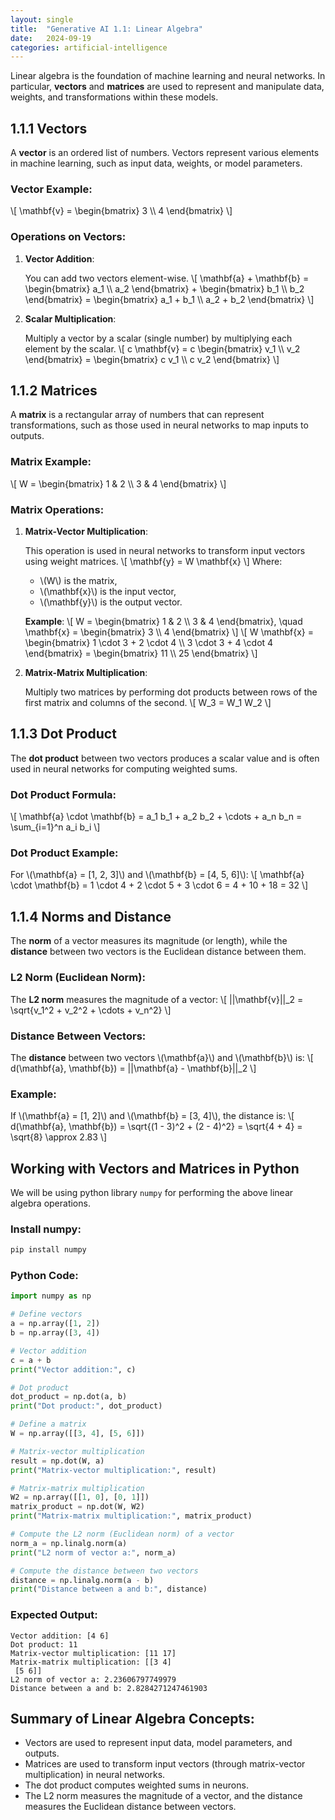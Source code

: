 ```yaml
---
layout: single
title:  "Generative AI 1.1: Linear Algebra"
date:   2024-09-19
categories: artificial-intelligence
---
```


Linear algebra is the foundation of machine learning and neural networks. In particular, **vectors** and **matrices** are used to represent and manipulate data, weights, and transformations within these models.

## 1.1.1 Vectors

A **vector** is an ordered list of numbers. Vectors represent various elements in machine learning, such as input data, weights, or model parameters.

### Vector Example:
\\[
\mathbf{v} = \begin{bmatrix} 3 \\\\ 4 \end{bmatrix}
\\]

### Operations on Vectors:

1. **Vector Addition**:

    You can add two vectors element-wise.
    \\[
    \mathbf{a} + \mathbf{b} = \begin{bmatrix} a_1 \\\\ a_2 \end{bmatrix} + \begin{bmatrix} b_1 \\\\ b_2 \end{bmatrix} = \begin{bmatrix} a_1 + b_1 \\\\ a_2 + b_2 \end{bmatrix}
    \\]

2. **Scalar Multiplication**:

    Multiply a vector by a scalar (single number) by multiplying each element by the scalar.
    \\[
    c \mathbf{v} = c \begin{bmatrix} v_1 \\\\ v_2 \end{bmatrix} = \begin{bmatrix} c v_1 \\\\ c v_2 \end{bmatrix}
    \\]

## 1.1.2 Matrices

A **matrix** is a rectangular array of numbers that can represent transformations, such as those used in neural networks to map inputs to outputs.

### Matrix Example:
\\[
W = \begin{bmatrix} 1 & 2 \\\\ 3 & 4 \end{bmatrix}
\\]

### Matrix Operations:

1. **Matrix-Vector Multiplication**:
    
    This operation is used in neural networks to transform input vectors using weight matrices.
    \\[
    \mathbf{y} = W \mathbf{x}
    \\]
    Where:
    - \\(W\\) is the matrix,
    - \\(\mathbf{x}\\) is the input vector,
    - \\(\mathbf{y}\\) is the output vector.

    **Example**:
    \\[
    W = \begin{bmatrix} 1 & 2 \\\\ 3 & 4 \end{bmatrix}, \quad \mathbf{x} = \begin{bmatrix} 3 \\\\ 4 \end{bmatrix}
    \\]
    \\[
    W \mathbf{x} = \begin{bmatrix} 1 \cdot 3 + 2 \cdot 4 \\\\ 3 \cdot 3 + 4 \cdot 4 \end{bmatrix} = \begin{bmatrix} 11 \\\\ 25 \end{bmatrix}
    \\]

2. **Matrix-Matrix Multiplication**:
    
    Multiply two matrices by performing dot products between rows of the first matrix and columns of the second.
    \\[
    W_3 = W_1 W_2
    \\]

## 1.1.3 Dot Product

The **dot product** between two vectors produces a scalar value and is often used in neural networks for computing weighted sums.

### Dot Product Formula:
\\[
\mathbf{a} \cdot \mathbf{b} = a_1 b_1 + a_2 b_2 + \cdots + a_n b_n = \sum_{i=1}^n a_i b_i
\\]

### Dot Product Example:
For \\(\mathbf{a} = [1, 2, 3]\\) and \\(\mathbf{b} = [4, 5, 6]\\):
\\[
\mathbf{a} \cdot \mathbf{b} = 1 \cdot 4 + 2 \cdot 5 + 3 \cdot 6 = 4 + 10 + 18 = 32
\\]

## 1.1.4 Norms and Distance

The **norm** of a vector measures its magnitude (or length), while the **distance** between two vectors is the Euclidean distance between them.

### L2 Norm (Euclidean Norm):
The **L2 norm** measures the magnitude of a vector:
\\[
||\mathbf{v}||_2 = \sqrt{v_1^2 + v_2^2 + \cdots + v_n^2}
\\]

### Distance Between Vectors:
The **distance** between two vectors \\(\mathbf{a}\\) and \\(\mathbf{b}\\) is:
\\[
d(\mathbf{a}, \mathbf{b}) = ||\mathbf{a} - \mathbf{b}||_2
\\]

### Example:
If \\(\mathbf{a} = [1, 2]\\) and \\(\mathbf{b} = [3, 4]\\), the distance is:
\\[
d(\mathbf{a}, \mathbf{b}) = \sqrt{(1 - 3)^2 + (2 - 4)^2} = \sqrt{4 + 4} = \sqrt{8} \approx 2.83
\\]

## Working with Vectors and Matrices in Python

We will be using python library `numpy` for performing the above linear algebra operations.

### Install numpy:
```bash
pip install numpy
```

### Python Code:
```python
import numpy as np

# Define vectors
a = np.array([1, 2])
b = np.array([3, 4])

# Vector addition
c = a + b
print("Vector addition:", c)

# Dot product
dot_product = np.dot(a, b)
print("Dot product:", dot_product)

# Define a matrix
W = np.array([[3, 4], [5, 6]])

# Matrix-vector multiplication
result = np.dot(W, a)
print("Matrix-vector multiplication:", result)

# Matrix-matrix multiplication
W2 = np.array([[1, 0], [0, 1]])
matrix_product = np.dot(W, W2)
print("Matrix-matrix multiplication:", matrix_product)

# Compute the L2 norm (Euclidean norm) of a vector
norm_a = np.linalg.norm(a)
print("L2 norm of vector a:", norm_a)

# Compute the distance between two vectors
distance = np.linalg.norm(a - b)
print("Distance between a and b:", distance)
```

### Expected Output:
```
Vector addition: [4 6]
Dot product: 11
Matrix-vector multiplication: [11 17]
Matrix-matrix multiplication: [[3 4]
 [5 6]]
L2 norm of vector a: 2.23606797749979
Distance between a and b: 2.8284271247461903
```

## Summary of Linear Algebra Concepts:
- Vectors are used to represent input data, model parameters, and outputs.
- Matrices are used to transform input vectors (through matrix-vector multiplication) in neural networks.
- The dot product computes weighted sums in neurons.
- The L2 norm measures the magnitude of a vector, and the distance measures the Euclidean distance between vectors.